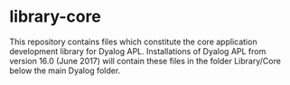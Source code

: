 # library-core

This repository contains files which constitute the core application development library for Dyalog APL. Installations of Dyalog APL from version 16.0 (June 2017) will contain these files in the folder Library/Core below the main Dyalog folder.